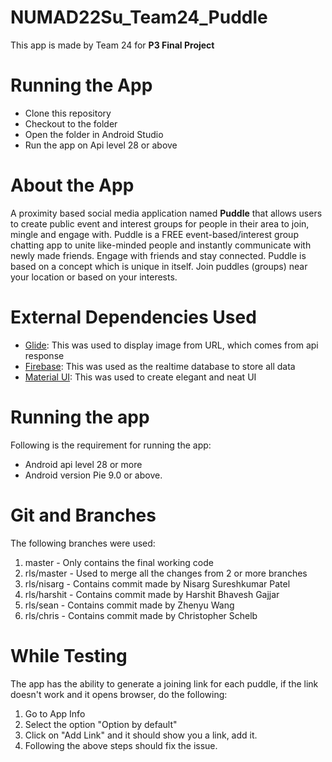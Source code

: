 # NUMAD22Su_Team24_Puddle
This app is made by Team 24 for **P3 Final Project**

# Running the App
- Clone this repository
- Checkout to the folder
- Open the folder in Android Studio
- Run the app on Api level 28 or above

# About the App
  A proximity based social media application named **Puddle** that allows users to create public event and interest groups for people in their area to      join, mingle and engage with. Puddle is a FREE event-based/interest group chatting app to unite like-minded people
and instantly communicate with newly made friends. Engage with friends and stay
connected. Puddle is based on a concept which is unique in itself. Join puddles
(groups) near your location or based on your interests.
  

# External Dependencies Used
- [Glide](https://github.com/bumptech/glide): This was used to display image from URL, which comes from api response
- [Firebase](https://firebase.google.com/): This was used as the realtime database to store all data
- [Material UI](https://material.io/develop/android): This was used to create elegant and neat UI

# Running the app
Following is the requirement for running the app:
- Android api level 28 or more
- Android version Pie 9.0 or above.

# Git and Branches
The following branches were used:
1. master - Only contains the final working code
2. rls/master - Used to merge all the changes from 2 or more branches
3. rls/nisarg - Contains commit made by Nisarg Sureshkumar Patel
4. rls/harshit - Contains commit made by Harshit Bhavesh Gajjar
5. rls/sean - Contains commit made by Zhenyu Wang
6. rls/chris - Contains commit made by Christopher Schelb

# While Testing
The app has the ability to generate a joining link for each puddle, if the link doesn't work and it opens browser, do the following:
1. Go to App Info
2. Select the option "Option by default"
3. Click on "Add Link" and it should show you a link, add it.
4. Following the above steps should fix the issue.

